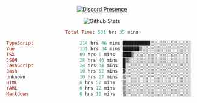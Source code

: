 <!DOCTYPE html>
<body>
<div align="center">

  [![Discord Presence](https://lanyard.cnrad.dev/api/576097150359044106)](https://discord.com/users/576097150359044106)
  
  ![Github Stats](https://github-readme-stats.vercel.app/api?username=verycrunchy&show_icons=true&theme=radical)

<!--START_SECTION:waka-->

```ruby
Total Time: 531 hrs 35 mins

TypeScript                 214 hrs 46 mins ██████████░░░░░░░░░░░░░░░   40.41 %
Vue                        131 hrs 34 mins ██████▒░░░░░░░░░░░░░░░░░░   24.76 %
TSX                        69 hrs 0 mins   ███▒░░░░░░░░░░░░░░░░░░░░░   12.98 %
JSON                       28 hrs 46 mins  █▒░░░░░░░░░░░░░░░░░░░░░░░   05.41 %
JavaScript                 24 hrs 34 mins  █░░░░░░░░░░░░░░░░░░░░░░░░   04.62 %
Bash                       10 hrs 52 mins  ▓░░░░░░░░░░░░░░░░░░░░░░░░   02.04 %
unknown                    10 hrs 27 mins  ▒░░░░░░░░░░░░░░░░░░░░░░░░   01.97 %
HTML                       6 hrs 52 mins   ▒░░░░░░░░░░░░░░░░░░░░░░░░   01.29 %
YAML                       6 hrs 12 mins   ▒░░░░░░░░░░░░░░░░░░░░░░░░   01.17 %
Markdown                   6 hrs 10 mins   ▒░░░░░░░░░░░░░░░░░░░░░░░░   01.16 %
```

<!--END_SECTION:waka-->
</div>
</body>
</html>

